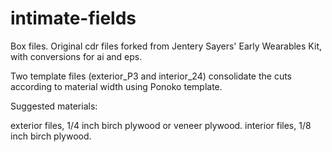 # intimate-fields

Box files. Original cdr files forked from Jentery Sayers' Early Wearables Kit, with conversions for ai and eps.

Two template files (exterior_P3 and interior_24) consolidate the cuts according to material width using Ponoko template.

Suggested materials: 

exterior files, 1/4 inch birch plywood or veneer plywood.
interior files, 1/8 inch birch plywood.

